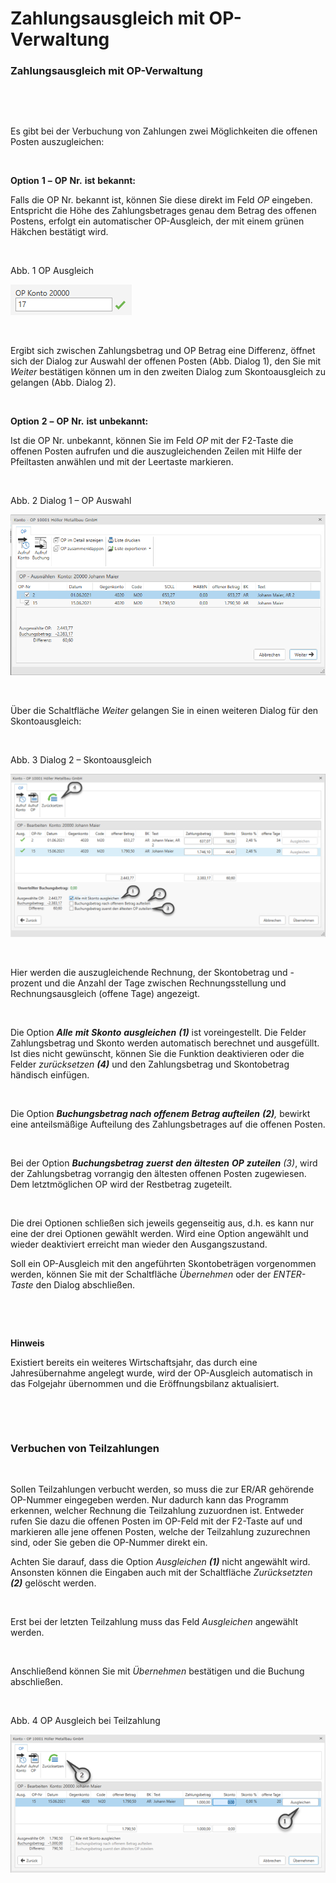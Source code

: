 # Zahlungsausgleich mit OP-Verwaltung

### Zahlungsausgleich mit OP-Verwaltung

&nbsp;

&nbsp;

Es gibt bei der Verbuchung von Zahlungen zwei Möglichkeiten die offenen Posten auszugleichen:

&nbsp;

**Option** **1** **–** **OP** **Nr.** **ist** **bekannt:**

Falls die OP Nr. bekannt ist, können Sie diese direkt im Feld *OP* eingeben. Entspricht die Höhe des Zahlungsbetrages genau dem Betrag des offenen Postens, erfolgt ein automatischer OP-Ausgleich, der mit einem grünen Häkchen bestätigt wird.

&nbsp;

Abb. 1 OP Ausgleich

![Image](<../assets/NeuesElement40.png>)

&nbsp;

Ergibt sich zwischen Zahlungsbetrag und OP Betrag eine Differenz, öffnet sich der Dialog zur Auswahl der offenen Posten (Abb. Dialog 1), den Sie mit *Weiter* bestätigen können um in den zweiten Dialog zum Skontoausgleich zu gelangen (Abb. Dialog 2).

&nbsp;

**Option** **2** **–** **OP** **Nr.** **ist** **unbekannt:**

Ist die OP Nr. unbekannt, können Sie im Feld *OP* mit der F2-Taste die offenen Posten aufrufen und die auszugleichenden Zeilen mit Hilfe der Pfeiltasten anwählen und mit der Leertaste markieren.

&nbsp;

Abb. 2 Dialog 1 – OP Auswahl

![Image](<../assets/NeuesElement39.png>)

&nbsp;

Über die Schaltfläche *Weiter* gelangen Sie in einen weiteren Dialog für den Skontoausgleich:

&nbsp;

Abb. 3 Dialog 2 – Skontoausgleich

![Image](<../assets/NeuesElement38.png>)

&nbsp;

Hier werden die auszugleichende Rechnung, der Skontobetrag und -prozent und die Anzahl der Tage zwischen Rechnungsstellung und Rechnungsausgleich (offene Tage) angezeigt.&nbsp;

&nbsp;

Die Option ***Alle** **mit** **Skonto** **ausgleichen** **(1)*** ist voreingestellt. Die Felder Zahlungsbetrag und Skonto werden automatisch berechnet und ausgefüllt. Ist dies nicht gewünscht, können Sie die Funktion deaktivieren oder die Felder *zurücksetzen **(4)*** und den Zahlungsbetrag und Skontobetrag händisch einfügen.

&nbsp;

Die Option ***Buchungsbetrag nach offenem Betrag aufteilen** **(2)**,* bewirkt eine anteilsmäßige Aufteilung des Zahlungsbetrages auf die offenen Posten.

&nbsp;

Bei der Option ***Buchungsbetrag** **zuerst** **den** **ältesten** **OP** **zuteilen** **(3*)**, wird der Zahlungsbetrag vorrangig den ältesten offenen Posten zugewiesen. Dem letztmöglichen OP wird der Restbetrag zugeteilt.

&nbsp;

Die drei Optionen schließen sich jeweils gegenseitig aus, d.h. es kann nur eine der drei Optionen gewählt werden. Wird eine Option angewählt und wieder deaktiviert erreicht man wieder den Ausgangszustand.

Soll ein OP-Ausgleich mit den angeführten Skontobeträgen vorgenommen werden, können Sie mit der Schaltfläche *Übernehmen* oder der *ENTER-Taste* den Dialog abschließen.&nbsp;

&nbsp;

&nbsp;

**Hinweis**

Existiert bereits ein weiteres Wirtschaftsjahr, das durch eine Jahresübernahme angelegt wurde, wird der OP-Ausgleich automatisch in das Folgejahr übernommen und die Eröffnungsbilanz aktualisiert.

&nbsp;

&nbsp;

### Verbuchen von Teilzahlungen

&nbsp;

Sollen Teilzahlungen verbucht werden, so muss die zur ER/AR gehörende OP-Nummer eingegeben werden. Nur dadurch kann das Programm erkennen, welcher Rechnung die Teilzahlung zuzuordnen ist. Entweder rufen Sie dazu die offenen Posten im OP-Feld mit der F2-Taste auf und markieren alle jene offenen Posten, welche der Teilzahlung zuzurechnen sind, oder Sie geben die OP-Nummer direkt ein.&nbsp;

Achten Sie darauf, dass die Option *Ausgleichen **(1)*** nicht angewählt wird. Ansonsten können die Eingaben auch mit der Schaltfläche *Zurücksetzten* ***(2)*** gelöscht werden.

&nbsp;

Erst bei der letzten Teilzahlung muss das Feld *Ausgleichen* angewählt werden.

&nbsp;

Anschließend können Sie mit *Übernehmen* bestätigen und die Buchung abschließen.

&nbsp;

Abb. 4 OP Ausgleich bei Teilzahlung

![Image](<../assets/NeuesElement37.png>)

